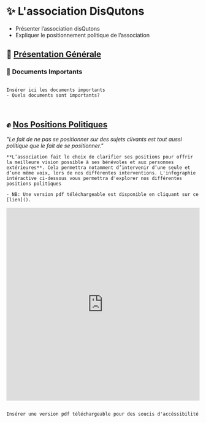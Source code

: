 # ✨ **L'association DisQutons**



- Présenter l’association disQutons
- Expliquer le positionnement politique de l’association


<h2><strong> 💫 <u> Présentation Générale</u></strong></h2>

<h3> 📂 <strong>Documents Importants </strong> </h3>

```{note}

Insérer ici les documents importants
- Quels documents sont importants?



```

<h2><strong> ✊ <u> Nos Positions Politiques </u></strong></h2>


<p class="p-emphase">  <em>"Le fait de ne pas se positionner sur des sujets clivants est tout aussi politique que le fait de se positionner."</em></p>


```{note}
**L’association fait le choix de clarifier ses positions pour offrir la meilleure vision possible à ses bénévoles et aux personnes extérieures**. Cela permettra notamment d’intervenir d’une seule et d’une même voix, lors de nos différentes interventions. L'infographie intéractive ci-dessous vous permettra d'explorer nos différentes positions politiques 

- NB: Une version pdf téléchargeable est disponible en cliquant sur ce [lien]().

```



<div style="width: 100%;"><div style="position: relative; padding-bottom: 100%; padding-top: 0; height: 0;"><iframe title="Projet 1 Bahut" frameborder="0" width="800" height="800" style="position: absolute; top: 0; left: 0; width: 100%; height: 100%;" src="https://view.genially.com/670ff74c47df8ce218124021" type="text/html" allowscriptaccess="always" allowfullscreen="true" scrolling="yes" allownetworking="all"></iframe> </div> </div>


```{note}

Insérer une version pdf téléchargeable pour des soucis d'accéssibilité


```


